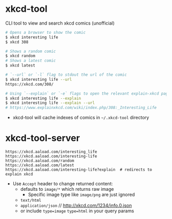 # xkcd-tool

CLI tool to view and search xkcd comics (unofficial)

```bash
# Opens a browser to show the comic
$ xkcd interesting life
$ xkcd 308

# Shows a random comic
$ xkcd random
# Shows a latest comic
$ xkcd latest

# `--url` or `-l` flag to stdout the url of the comic
$ xkcd interesting life --url
https://xkcd.com/308/

# Using `--explain` or `-e` flags to open the relevant explain-xkcd page
$ xkcd interesting life --explain
$ xkcd interesting life --explain --url
# https://www.explainxkcd.com/wiki/index.php/308:_Interesting_Life
```

* xkcd-tool will cache indexes of comics in `~/.xkcd-tool` directory


# xkcd-tool-server

```
https://xkcd.aaload.com/interesting_life
https://xkcd.aaload.com/interesting-life
https://xkcd.aaload.com/random
https://xkcd.aaload.com/latest
https://xkcd.aaload.com/interesting-life?explain  # redirects to explain xkcd
```

* Use `Accept` header to change returned content:
    * defaults to `image/*` which returns raw image
        * Specific image type like `image/png` are just ignored
    * `text/html`
    * `application/json`  // http://xkcd.com/1234/info.0.json
    * or include `type=image` `type=html` in your query params

